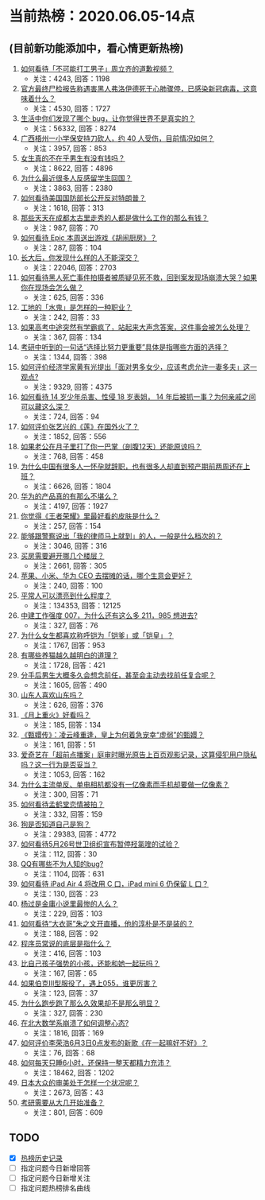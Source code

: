 # 当前热榜：2020.06.05-14点
## (目前新功能添加中，看心情更新热榜)
1. [如何看待「不可能打工男子」周立齐的道歉视频？](https://www.zhihu.com/question/399158790)
    * 关注：4243, 回答：1198
2. [官方最终尸检报告称遇害黑人弗洛伊德死于心肺骤停，已感染新冠病毒，这意味着什么？](https://www.zhihu.com/question/399320108)
    * 关注：4530, 回答：1727
3. [生活中你们发现了哪个 bug，让你觉得世界不是真实的？](https://www.zhihu.com/question/41053508)
    * 关注：56332, 回答：8274
4. [广西梧州一小学保安持刀砍人，约 40 人受伤，目前情况如何？](https://www.zhihu.com/question/399344565)
    * 关注：3957, 回答：853
5. [女生真的不在乎男生有没有钱吗？](https://www.zhihu.com/question/391462354)
    * 关注：8622, 回答：4896
6. [为什么最近很多人反感留学生回国？](https://www.zhihu.com/question/392014233)
    * 关注：3863, 回答：2380
7. [如何看待美国国防部长公开反对特朗普？](https://www.zhihu.com/question/399289530)
    * 关注：1618, 回答：313
8. [那些天天在成都太古里走秀的人都是做什么工作的那么有钱？](https://www.zhihu.com/question/355636593)
    * 关注：987, 回答：70
9. [如何看待 Epic 本周送出游戏《胡闹厨房》？](https://www.zhihu.com/question/399479520)
    * 关注：287, 回答：104
10. [长大后，你发现什么样的人不能深交？](https://www.zhihu.com/question/340083676)
    * 关注：22046, 回答：2703
11. [如何看待黑人死亡事件拍摄者被质疑见死不救，回到案发现场崩溃大哭？如果你在现场会怎么做？](https://www.zhihu.com/question/399524485)
    * 关注：625, 回答：336
12. [工地的「水鬼」是怎样的一种职业？](https://www.zhihu.com/question/398438607)
    * 关注：242, 回答：33
13. [如果高考中途突然有学霸疯了，站起来大声念答案，这件事会被怎么处理？](https://www.zhihu.com/question/398597705)
    * 关注：367, 回答：134
14. [考研中听到的一句话“选择比努力更重要”具体是指哪些方面的选择？](https://www.zhihu.com/question/396425230)
    * 关注：1344, 回答：398
15. [如何评价经济学家黄有光提出「面对男多女少，应该考虑允许一妻多夫」这一观点?](https://www.zhihu.com/question/399044931)
    * 关注：9329, 回答：4375
16. [如何看待 14 岁少年杀害、性侵 18 岁表姐， 14 年后被抓一事？为何亲戚之间可以藏这么深？](https://www.zhihu.com/question/399515006)
    * 关注：724, 回答：94
17. [如何评价张艺兴的《莲》在国外火了？](https://www.zhihu.com/question/399113810)
    * 关注：1852, 回答：556
18. [如果老公在月子里打了你一巴掌（剖腹12天）还能原谅吗？](https://www.zhihu.com/question/395647109)
    * 关注：768, 回答：458
19. [为什么中国有很多人一怀孕就辞职，也有很多人却直到预产期前两周还在上班？](https://www.zhihu.com/question/280961128)
    * 关注：6626, 回答：1804
20. [华为的产品真的有那么不堪么？](https://www.zhihu.com/question/392016649)
    * 关注：4197, 回答：1927
21. [你觉得《王者荣耀》里最好看的皮肤是什么？](https://www.zhihu.com/question/396822003)
    * 关注：257, 回答：154
22. [能够跟警察说出「我的律师马上就到」的人，一般是什么档次的？](https://www.zhihu.com/question/51887349)
    * 关注：3046, 回答：316
23. [买房需要避开哪几个楼层？](https://www.zhihu.com/question/396662509)
    * 关注：2661, 回答：305
24. [苹果、小米、华为 CEO 去摆摊的话，哪个生意会更好？](https://www.zhihu.com/question/399213958)
    * 关注：240, 回答：100
25. [平常人可以漂亮到什么程度？](https://www.zhihu.com/question/50426133)
    * 关注：134353, 回答：12125
26. [中建工作强度 007，为什么还有这么多 211，985 想进去?](https://www.zhihu.com/question/393621526)
    * 关注：327, 回答：76
27. [为什么女生都喜欢称呼铠为「铠爹」或「铠皇」？](https://www.zhihu.com/question/347748518)
    * 关注：1767, 回答：953
28. [有哪些养猫越久越明白的道理？](https://www.zhihu.com/question/364795618)
    * 关注：1728, 回答：421
29. [分手后男生大概多久会想念前任，甚至会主动去找前任复合呢？](https://www.zhihu.com/question/266819385)
    * 关注：1605, 回答：490
30. [山东人喜欢山东吗？](https://www.zhihu.com/question/395919612)
    * 关注：626, 回答：376
31. [《月上重火》好看吗？](https://www.zhihu.com/question/398784343)
    * 关注：185, 回答：134
32. [《甄嬛传》：凌云峰重逢，皇上为何着急宠幸“虚弱”的甄嬛？](https://www.zhihu.com/question/384866605)
    * 关注：161, 回答：51
33. [爱奇艺在「超前点播案」庭审时曝光原告上百页观影记录，这算侵犯用户隐私吗？这一行为是否妥当？](https://www.zhihu.com/question/399385507)
    * 关注：1053, 回答：162
34. [为什么主流单反、单电相机都没有一亿像素而手机却要做一亿像素？](https://www.zhihu.com/question/398108171)
    * 关注：300, 回答：71
35. [如何看待孟鹤堂恋情被拍？](https://www.zhihu.com/question/399311415)
    * 关注：332, 回答：159
36. [狗是否知道自己是狗？](https://www.zhihu.com/question/20502720)
    * 关注：29383, 回答：4772
37. [如何看待5月26号世卫组织宣布暂停羟氯喹的试验？](https://www.zhihu.com/question/397383701)
    * 关注：112, 回答：30
38. [QQ有哪些不为人知的bug?](https://www.zhihu.com/question/27137532)
    * 关注：1104, 回答：631
39. [如何看待 iPad Air 4 将改用 C 口，iPad mini 6 仍保留 L 口？](https://www.zhihu.com/question/399128627)
    * 关注：130, 回答：23
40. [杨过是金庸小说里最惨的人么？](https://www.zhihu.com/question/30975851)
    * 关注：229, 回答：103
41. [如何看待“大衣哥”朱之文开直播，他的淳朴是不是装的？](https://www.zhihu.com/question/399405038)
    * 关注：188, 回答：92
42. [程序员常说的底层是指什么？](https://www.zhihu.com/question/278048820)
    * 关注：416, 回答：103
43. [比自己孩子强势的小孩，还能和她一起玩吗？](https://www.zhihu.com/question/398800864)
    * 关注：167, 回答：65
44. [如果伯克III型服役了，遇上055，谁更厉害？](https://www.zhihu.com/question/361292857)
    * 关注：123, 回答：37
45. [为什么跑步跑了那么久效果却不是那么明显？](https://www.zhihu.com/question/387614246)
    * 关注：327, 回答：230
46. [在北大数学系崩溃了如何调整心态?](https://www.zhihu.com/question/355027674)
    * 关注：1816, 回答：169
47. [如何评价李荣浩6月3日0点发布的新歌《在一起嘛好不好》？](https://www.zhihu.com/question/399030779)
    * 关注：76, 回答：68
48. [如何每天只睡6小时，还保持一整天都精力充沛？](https://www.zhihu.com/question/379478413)
    * 关注：18462, 回答：1202
49. [日本大众的审美处于怎样一个状况呢？](https://www.zhihu.com/question/28492249)
    * 关注：2673, 回答：43
50. [考研需要从大几开始准备？](https://www.zhihu.com/question/350785264)
    * 关注：801, 回答：609
## TODO
* [x] [热榜历史记录](hot_history/AllHot.md)
* [ ] 指定问题今日新增回答
* [ ] 指定问题今日新增关注
* [ ] 指定问题热榜排名曲线

